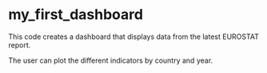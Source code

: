 # my_first_dashboard
This code creates a dashboard that displays data from the latest EUROSTAT report.

The user can plot the different indicators by country and year.
